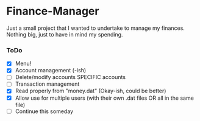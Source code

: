 # Finance-Manager

Just a small project that I wanted to undertake to manage my finances.
Nothing big, just to have in mind my spending.

### ToDo
- [x] Menu!
- [x] Account management (-ish)
- [ ] Delete/modify accounts SPECIFIC accounts
- [ ] Transaction management
- [x] Read properly from "money.dat" (Okay-ish, could be better)
- [x] Allow use for multiple users (with their own .dat files OR all in the same file)
- [ ] Continue this someday